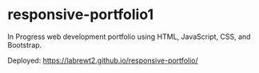 # responsive-portfolio1

In Progress web development portfolio using HTML, JavaScript, CSS, and Bootstrap.

Deployed: https://labrewt2.github.io/responsive-portfolio/
